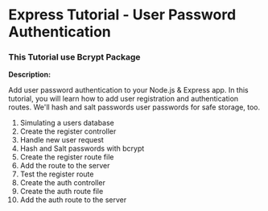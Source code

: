 # Express Tutorial - User Password Authentication

### This Tutorial use Bcrypt Package

**Description:**
<p>Add user password authentication to your Node.js & Express app. In this tutorial, you will learn how to add user registration and authentication routes. We'll hash and salt passwords user passwords for safe storage, too.

<ol>
  <li>Simulating a users database
  <li>Create the register controller
  <li>Handle new user request
  <li>Hash and Salt passwords with bcrypt
  <li>Create the register route file
  <li>Add the route to the server
  <li>Test the register route
  <li>Create the auth controller
  <li>Create the auth route file
  <li>Add the auth route to the server


